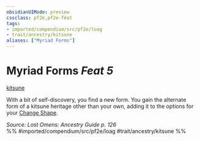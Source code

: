 ```yaml
---
obsidianUIMode: preview
cssclass: pf2e,pf2e-feat
tags:
- imported/compendium/src/pf2e/loag
- trait/ancestry/kitsune
aliases: ["Myriad Forms"]
---
```

# Myriad Forms  *Feat 5*  
[kitsune](kitsune-loag.md)  


With a bit of self-discovery, you find a new form. You gain the alternate form of a kitsune heritage other than your own, adding it to the options for your [Change Shape](change-shape-kitsune-loag.md).

*Source: Lost Omens: Ancestry Guide p. 126*  
%% #imported/compendium/src/pf2e/loag #trait/ancestry/kitsune %%